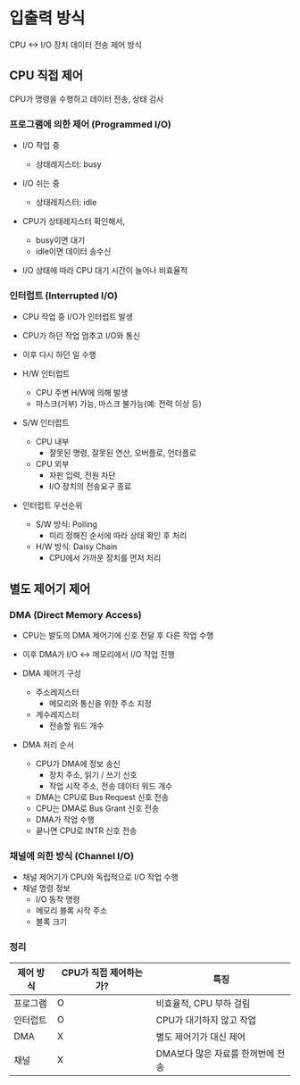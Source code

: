 # 입출력 방식
CPU <-> I/O 장치 데이터 전송 제어 방식

## CPU 직접 제어
CPU가 명령을 수행하고 데이터 전송, 상태 검사

### 프로그램에 의한 제어 (Programmed I/O)
- I/O 작업 중
    - 상태레지스터: busy
- I/O 쉬는 중
    - 상태레지스터: idle

- CPU가 상태레지스터 확인해서,
    - busy이면 대기
    - idle이면 데이터 송수신

- I/O 상태에 따라 CPU 대기 시간이 늘어나 비효율적

### 인터럽트 (Interrupted I/O)
- CPU 작업 중 I/O가 인터럽트 발생
- CPU가 하던 작업 멈추고 I/O와 통신
- 이후 다시 하던 일 수행

- H/W 인터럽트
    - CPU 주변 H/W에 의해 발생
    - 마스크(거부) 가능, 마스크 불가능(예: 전력 이상 등)
- S/W 인터럽트
    - CPU 내부
        - 잘못된 명령, 잘못된 연산, 오버플로, 언더플로
    - CPU 외부
        - 자판 입력, 전원 차단
        - I/O 장치의 전송요구 종료
- 인터럽트 우선순위
    - S/W 방식: Polling
        - 미리 정해진 순서에 따라 상태 확인 후 처리
    - H/W 방식: Daisy Chain
        - CPU에서 가까운 장치를 먼저 처리

## 별도 제어기 제어

### DMA (Direct Memory Access)
- CPU는 뱔도의 DMA 제어기에 신호 전달 후 다른 작업 수행
- 이후 DMA가 I/O <-> 메모리에서 I/O 작업 진행

- DMA 제어기 구성
    - 주소레지스터
        - 메모리와 통신을 위한 주소 지정
    - 계수레지스터
        - 전송할 워드 개수
- DMA 처리 순서
    - CPU가 DMA에 정보 송신
        - 장치 주소, 읽기 / 쓰기 신호
        - 작업 시작 주소, 전송 데이터 워드 개수
    - DMA는 CPU로 Bus Request 신호 전송
    - CPU는 DMA로 Bus Grant 신호 전송
    - DMA가 작업 수행
    - 끝나면 CPU로 INTR 신호 전송

### 채널에 의한 방식 (Channel I/O)
- 채널 제어기가 CPU와 독립적으로 I/O 작업 수행
- 채널 명령 정보
    - I/O 동작 명령
    - 메모리 블록 시작 주소
    - 블록 크기

### 정리
| 제어 방식 | CPU가 직접 제어하는가? | 특징 |
|---------|----------------------|------|
| 프로그램 | O | 비효율적, CPU 부하 걸림 |
| 인터럽트 | O | CPU가 대기하지 않고 작업 |
| DMA | X | 별도 제어기가 대신 제어 |
| 채널 | X | DMA보다 많은 자료를 한꺼번에 전송 |